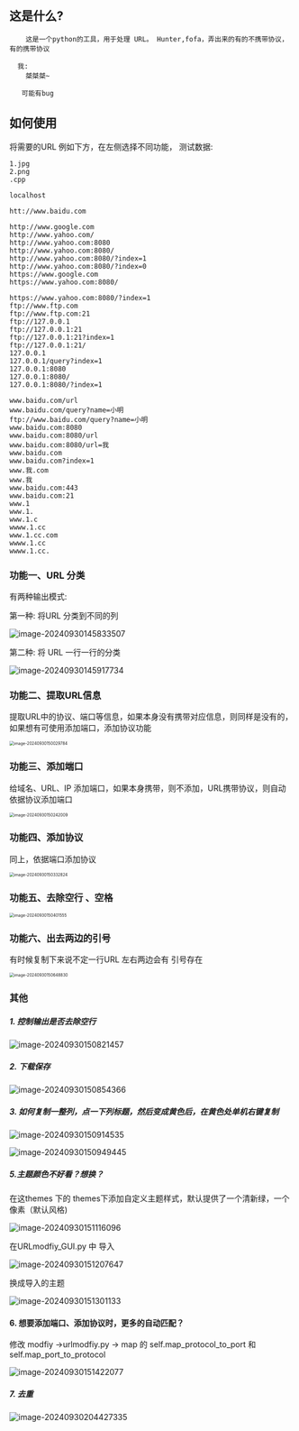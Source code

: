 ## 这是什么?

```text
    这是一个python的工具，用于处理 URL。 Hunter,fofa，弄出来的有的不携带协议，有的携带协议
  
  我: 
  	桀桀桀~

   可能有bug
```

## 如何使用

将需要的URL 例如下方，在左侧选择不同功能， 测试数据:

```text
1.jpg
2.png
.cpp

localhost

htt://www.baidu.com

http://www.google.com
http://www.yahoo.com/
http://www.yahoo.com:8080
http://www.yahoo.com:8080/
http://www.yahoo.com:8080/?index=1
http://www.yahoo.com:8080/?index=0
https://www.google.com
https://www.yahoo.com:8080/
 
https://www.yahoo.com:8080/?index=1
ftp://www.ftp.com
ftp://www.ftp.com:21
ftp://127.0.0.1
ftp://127.0.0.1:21
ftp://127.0.0.1:21?index=1
ftp://127.0.0.1:21/
127.0.0.1
127.0.0.1/query?index=1
127.0.0.1:8080
127.0.0.1:8080/
127.0.0.1:8080/?index=1

www.baidu.com/url
www.baidu.com/query?name=小明
ftp://www.baidu.com/query?name=小明
www.baidu.com:8080
www.baidu.com:8080/url
www.baidu.com:8080/url=我
www.baidu.com
www.baidu.com?index=1
www.我.com
www.我
www.baidu.com:443
www.baidu.com:21
www.1
www.1.
www.1.c
wwww.1.cc
www.1.cc.com
wwww.1.cc
wwww.1.cc.

```

### 功能一、URL 分类

有两种输出模式:

第一种:  将URL 分类到不同的列

![image-20240930145833507](./image-20240930145833507.png)

第二种: 将 URL 一行一行的分类

![image-20240930145917734](./image-20240930145917734.png)

### 功能二、提取URL信息

提取URL中的协议、端口等信息，如果本身没有携带对应信息，则同样是没有的，如果想有可使用添加端口，添加协议功能

<img src="./image-20240930150029784.png" alt="image-20240930150029784" style="zoom:50%;" />

### 功能三、添加端口

给域名、URL、IP 添加端口，如果本身携带，则不添加，URL携带协议，则自动依据协议添加端口

<img src="./image-20240930150242009.png" alt="image-20240930150242009" style="zoom:50%;" />

### 功能四、添加协议

同上，依据端口添加协议

<img src="./image-20240930150332824.png" alt="image-20240930150332824" style="zoom:50%;" />

### 功能五、去除空行 、空格

<img src="./image-20240930150401555.png" alt="image-20240930150401555" style="zoom:50%;" />

### 功能六、出去两边的引号

有时候复制下来说不定一行URL 左右两边会有 引号存在

<img src="./image-20240930150648830.png" alt="image-20240930150648830" style="zoom:50%;" />



### 其他

##### 1. 控制输出是否去除空行

![image-20240930150821457](./image-20240930150821457.png)

##### 2. 下载保存

![image-20240930150854366](./image-20240930150854366.png)

##### 3. 如何复制一整列，点一下列标题，然后变成黄色后，在黄色处单机右键复制

![image-20240930150914535](./image-20240930150914535.png)

![image-20240930150949445](./image-20240930150949445.png)

##### 5.主题颜色不好看？想换？

在这themes 下的 themes下添加自定义主题样式，默认提供了一个清新绿，一个像素（默认风格)

![image-20240930151116096](./image-20240930151116096.png)

在URLmodfiy_GUI.py 中 导入

![image-20240930151207647](./image-20240930151207647.png)

换成导入的主题

![image-20240930151301133](./image-20240930151301133.png)

#### 6. 想要添加端口、添加协议时，更多的自动匹配？

修改 modfiy ->urlmodfiy.py -> map 的 self.map_protocol_to_port 和 self.map_port_to_protocol

![image-20240930151422077](./image-20240930151422077.png)

##### 7. 去重

![image-20240930204427335](./image-20240930204427335.png) 
